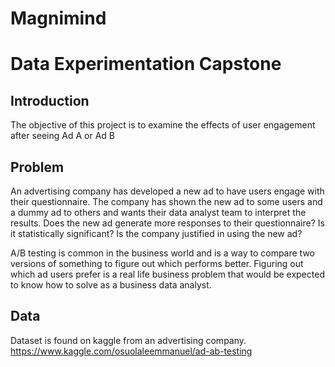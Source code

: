 # Magnimind

# Data Experimentation Capstone
## Introduction

The objective of this project is to examine the effects of user engagement after seeing Ad A or Ad B

 

## Problem
An advertising company has developed a new ad to have users engage with their questionnaire. The company has shown the new ad to some users and a dummy ad to others and wants their data analyst team to interpret the results. Does the new ad generate more responses to their questionnaire? Is it statistically significant? Is the company justified in using the new ad? 

 

A/B testing is common in the business world and is a way to compare two versions of something to figure out which performs better. Figuring out which ad users prefer is a real life business problem that would be expected to know how to solve as a business data analyst. 

 

## Data

Dataset is found on kaggle from an advertising company. https://www.kaggle.com/osuolaleemmanuel/ad-ab-testing
